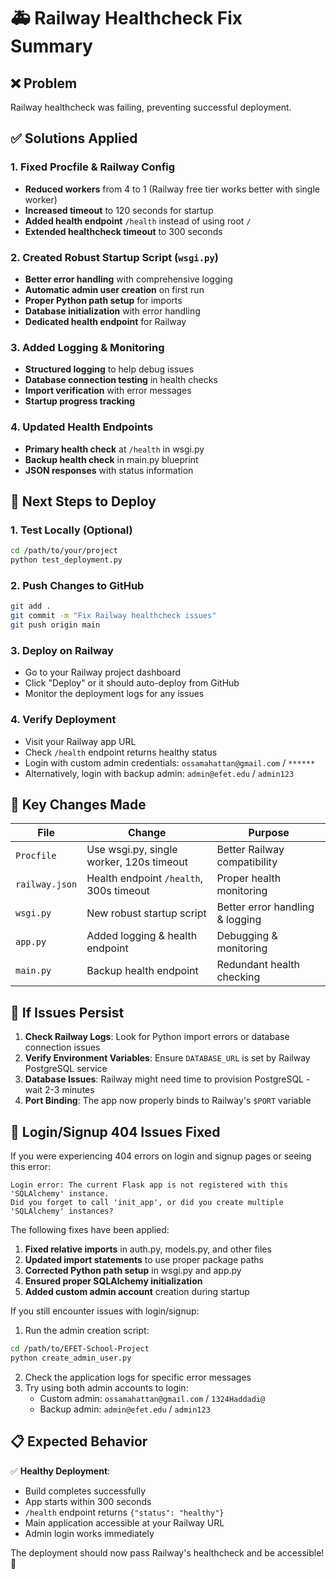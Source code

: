 # 🚑 Railway Healthcheck Fix Summary

## ❌ Problem
Railway healthcheck was failing, preventing successful deployment.

## ✅ Solutions Applied

### 1. **Fixed Procfile & Railway Config**
- **Reduced workers** from 4 to 1 (Railway free tier works better with single worker)
- **Increased timeout** to 120 seconds for startup
- **Added health endpoint** `/health` instead of using root `/`
- **Extended healthcheck timeout** to 300 seconds

### 2. **Created Robust Startup Script (`wsgi.py`)**
- **Better error handling** with comprehensive logging
- **Automatic admin user creation** on first run
- **Proper Python path setup** for imports
- **Database initialization** with error handling
- **Dedicated health endpoint** for Railway

### 3. **Added Logging & Monitoring**
- **Structured logging** to help debug issues
- **Database connection testing** in health checks
- **Import verification** with error messages
- **Startup progress tracking**

### 4. **Updated Health Endpoints**
- **Primary health check** at `/health` in wsgi.py
- **Backup health check** in main.py blueprint
- **JSON responses** with status information

## 🚀 **Next Steps to Deploy**

### 1. **Test Locally (Optional)**
```bash
cd /path/to/your/project
python test_deployment.py
```

### 2. **Push Changes to GitHub**
```bash
git add .
git commit -m "Fix Railway healthcheck issues"
git push origin main
```

### 3. **Deploy on Railway**
- Go to your Railway project dashboard
- Click "Deploy" or it should auto-deploy from GitHub
- Monitor the deployment logs for any issues

### 4. **Verify Deployment**
- Visit your Railway app URL
- Check `/health` endpoint returns healthy status
- Login with custom admin credentials: `ossamahattan@gmail.com` / `******`
- Alternatively, login with backup admin: `admin@efet.edu` / `admin123`

## 🔧 **Key Changes Made**

| File | Change | Purpose |
|------|--------|---------|
| `Procfile` | Use wsgi.py, single worker, 120s timeout | Better Railway compatibility |
| `railway.json` | Health endpoint `/health`, 300s timeout | Proper health monitoring |
| `wsgi.py` | New robust startup script | Better error handling & logging |
| `app.py` | Added logging & health endpoint | Debugging & monitoring |
| `main.py` | Backup health endpoint | Redundant health checking |

## 🐛 **If Issues Persist**

1. **Check Railway Logs**: Look for Python import errors or database connection issues
2. **Verify Environment Variables**: Ensure `DATABASE_URL` is set by Railway PostgreSQL service
3. **Database Issues**: Railway might need time to provision PostgreSQL - wait 2-3 minutes
4. **Port Binding**: The app now properly binds to Railway's `$PORT` variable

## 🔐 **Login/Signup 404 Issues Fixed**

If you were experiencing 404 errors on login and signup pages or seeing this error:
```
Login error: The current Flask app is not registered with this 'SQLAlchemy' instance. 
Did you forget to call 'init_app', or did you create multiple 'SQLAlchemy' instances?
```

The following fixes have been applied:

1. **Fixed relative imports** in auth.py, models.py, and other files
2. **Updated import statements** to use proper package paths
3. **Corrected Python path setup** in wsgi.py and app.py
4. **Ensured proper SQLAlchemy initialization**
5. **Added custom admin account** creation during startup

If you still encounter issues with login/signup:

1. Run the admin creation script:
```bash
cd /path/to/EFET-School-Project
python create_admin_user.py
```

2. Check the application logs for specific error messages
3. Try using both admin accounts to login:
   - Custom admin: `ossamahattan@gmail.com` / `1324Haddadi@`
   - Backup admin: `admin@efet.edu` / `admin123`

## 📋 **Expected Behavior**

✅ **Healthy Deployment**:
- Build completes successfully
- App starts within 300 seconds
- `/health` endpoint returns `{"status": "healthy"}`
- Main application accessible at your Railway URL
- Admin login works immediately

The deployment should now pass Railway's healthcheck and be accessible! 🎉